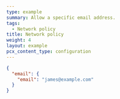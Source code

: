 ```yaml
---
type: example
summary: Allow a specific email address.
tags:
  - Network policy
title: Network policy
weight: 4
layout: example
pcx_content_type: configuration
---
```


```json
{
  "email": {
    "email": "james@example.com"
  }
}
```
